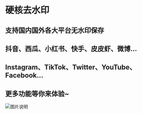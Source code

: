 # 硬核去水印
## 支持国内国外各大平台无水印保存
## 抖音、西瓜、小红书、快手、皮皮虾、微博...
## Instagram、TikTok、Twitter、YouTube、Facebook...
## 更多功能等你来体验~
![图片说明](https://gitee.com/coderooo/yinghe/raw/master/gh_d64fc8204156_258.jpg)

